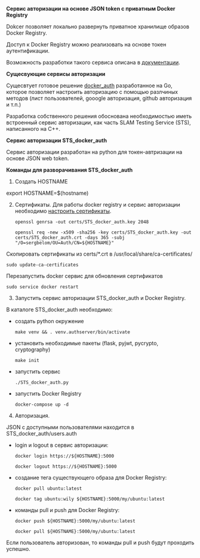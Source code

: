 **Сервис авторизации на основе JSON token с приватным Docker Registry**


Dokcer позволяет локально развернуть приватное хранилище образов Docker Registry.

Доступ к Docker Registry можно реализовать на основе токен аутентификации.

Возможность разработки такого сервиса описана в [документации](https://docs.docker.com/registry/spec/auth/token/).


**Сущесвующие сервисы авторизации**


Сущесвтует готовое решение [docker_auth](https://github.com/cesanta/docker_auth) разработанное на Go, которое позволяет настроить авторизацию с помощью разлчиных методов (лист пользователей, gooogle авторизация, github авторизация и т.п.)

Разработка собственного решения обоснована необходимостью иметь встроенный сервис авторизации, как часть SLAM Testing Service (STS), написанного на C++.


**Сервис авторизации STS_docker_auth**

Сервис авторизации разработан на python для токен-автризации на основе JSON web token.


**Команды для разворачивания STS_docker_auth**

1. Создать HOSTNAME

export HOSTNAME=$(hostname)

2. Сертификаты. Для работы docker registry и cервис авторизации необходимо [настроить сертификаты](https://docs.docker.com/registry/insecure/).

    `openssl genrsa -out certs/STS_docker_auth.key 2048`

    `openssl req -new -x509 -sha256 -key certs/STS_docker_auth.key -out certs/STS_docker_auth.crt -days 365 -subj "/O=sergbelom/OU=Auth/CN=${HOSTNAME}"`

Скопировать сертификаты из certs/*.crt в /usr/local/share/ca-certificates/

    sudo update-ca-certificates

Перезапустить docker сервис для обновления сертификатов

    sudo service docker restart

3. Запустить сервис авторизации STS_docker_auth и Docker Registry.

В каталоге STS_docker_auth необходимо:

- создать python окружение

    `make venv && . venv.authserver/bin/activate`

- установить необходимые пакеты (flask, pyjwt, pycrypto, cryptography)

    `make init`

- запустить сервис

    `./STS_docker_auth.py`

- запустить Docker Registry

    `docker-compose up -d`


4. Авторизация. 

JSON с доступными пользователями находится в STS_docker_auth/users.auth

- login и logout в сервис авторизации:

    `docker login https://${HOSTNAME}:5000`

    `docker logout https://${HOSTNAME}:5000`

- создание тега существующего образа для Docker Registry:

    `docker pull ubuntu:latest`

    `docker tag ubuntu:wily ${HOSTNAME}:5000/my/ubuntu:latest`

- команды pull и push для Docker Registry:

    `docker push ${HOSTNAME}:5000/my/ubuntu:latest`

    `docker pull ${HOSTNAME}:5000/my/ubuntu:latest`

Если пользователь авторизован, то команды pull и push будут проходить успешно.
